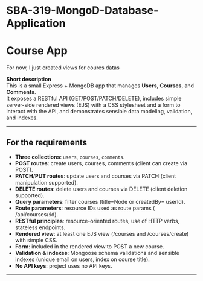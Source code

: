 # SBA-319-MongoD-Database-Application

# Course App 
For now, I just created views for coures datas

**Short description**  
This is a small Express + MongoDB app that manages **Users**, **Courses**, and **Comments**.  
It exposes a RESTful API (GET/POST/PATCH/DELETE), includes simple server-side rendered views (EJS) with a CSS stylesheet and a form to interact with the API, and demonstrates sensible data modeling, validation, and indexes.

---

## For the requirements
- **Three collections**: `users`, `courses`, `comments`.
- **POST routes**: create users, courses, comments (client can create via POST).
- **PATCH/PUT routes**: update users and courses via PATCH (client manipulation supported).
- **DELETE routes**: delete users and courses via DELETE (client deletion supported).
- **Query parameters**: filter courses (title=Node or createdBy= userId).
- **Route parameters**: resource IDs used as route params ( /api/courses/:id).
- **RESTful principles**: resource-oriented routes, use of HTTP verbs, stateless endpoints.
- **Rendered view**: at least one EJS view (/courses and /courses/create) with simple CSS.
- **Form**: included in the rendered view to POST a new course.
- **Validation & indexes**: Mongoose schema validations and sensible indexes (unique email on users, index on course title).
- **No API keys**: project uses no API keys.

---

